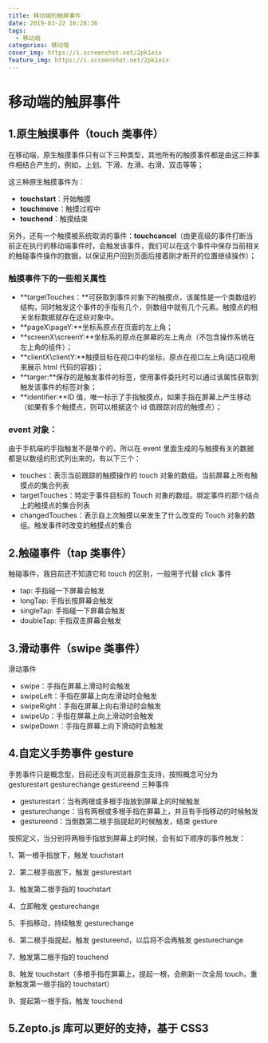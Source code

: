 ```yaml
---
title: 移动端的触屏事件
date: 2019-03-22 16:28:36
tags:
  - 移动端
categories: 移动端
cover_img: https://i.screenshot.net/2pk1eix
feature_img: https://i.screenshot.net/2pk1eix
---
```


# 移动端的触屏事件

## 1.原生触摸事件（touch 类事件）

在移动端，原生触摸事件只有以下三种类型，其他所有的触摸事件都是由这三种事件相结合产生的，例如，上划、下滑、左滑、右滑、双击等等；

   <!-- more -->

这三种原生触摸事件为：

- **touchstart**：开始触摸
- **touchmove**：触摸过程中
- **touchend**：触摸结束

另外，还有一个触摸被系统取消的事件：**touchcancel**（由更高级的事件打断当前正在执行的移动端事件时，会触发该事件，我们可以在这个事件中保存当前相关的触碰事件操作的数据，以保证用户回到页面后接着刚才断开的位置继续操作）；

### 触摸事件下的一些相关属性

- **targetTouches：**可获取到事件对象下的触摸点，该属性是一个类数组的结构，同时触发这个事件的手指有几个，则数组中就有几个元素。触摸点的相关坐标数据就存在这些对象中。
- **pageX\pageY:**坐标系原点在页面的左上角；
- **screenX\screenY:**坐标系的原点在屏幕的左上角点（不包含操作系统在左上角的组件）；
- **clientX\clientY:**触摸目标在视口中的坐标，原点在视口左上角(适口视用来展示 html 代码的容器)；
- **targer:**保存的是触发事件的标签，使用事件委托时可以通过该属性获取到触发该事件的标签对象；
- **identifier:**ID 值，唯一标示了手指触摸点，如果手指在屏幕上产生移动（如果有多个触摸点，则可以根据这个 id 值跟踪对应的触摸点）；

### event 对象：

由于手机端的手指触发不是单个的，所以在 event 里面生成的与触摸有关的数据都是以数组的形式列出来的，有以下三个：

- touches：表示当前跟踪的触摸操作的 touch 对象的数组。当前屏幕上所有触摸点的集合列表
- targetTouches：特定于事件目标的 Touch 对象的数组。绑定事件的那个结点上的触摸点的集合列表
- changedTouches：表示自上次触摸以来发生了什么改变的 Touch 对象的数组。触发事件时改变的触摸点的集合

## 2.触碰事件（tap 类事件）

触碰事件，我目前还不知道它和 touch 的区别，一般用于代替 click 事件

- tap: 手指碰一下屏幕会触发
- longTap: 手指长按屏幕会触发
- singleTap: 手指碰一下屏幕会触发
- doubleTap: 手指双击屏幕会触发

## 3.滑动事件（swipe 类事件）

滑动事件

- swipe：手指在屏幕上滑动时会触发
- swipeLeft：手指在屏幕上向左滑动时会触发
- swipeRight：手指在屏幕上向右滑动时会触发
- swipeUp：手指在屏幕上向上滑动时会触发
- swipeDown：手指在屏幕上向下滑动时会触发

## 4.**自定义手势事件 gesture**

手势事件只是概念型，目前还没有浏览器原生支持，按照概念可分为 gesturestart gesturechange gestureend 三种事件

- gesturestart：当有两根或多根手指放到屏幕上的时候触发
- gesturechange：当有两根或多根手指在屏幕上，并且有手指移动的时候触发
- gestureend：当倒数第二根手指提起的时候触发，结束 gesture

按照定义，当分别将两根手指放到屏幕上的时候，会有如下顺序的事件触发：

1、第一根手指放下，触发 touchstart

2、第二根手指放下，触发 gesturestart

3、触发第二根手指的 touchstart

4、立即触发 gesturechange

5、手指移动，持续触发 gesturechange

6、第二根手指提起，触发 gestureend，以后将不会再触发 gesturechange

7、触发第二根手指的 touchend

8、触发 touchstart（多根手指在屏幕上，提起一根，会刷新一次全局 touch，重新触发第一根手指的 touchstart）

9、提起第一根手指，触发 touchend

## 5.Zepto.js 库可以更好的支持，基于 CSS3
